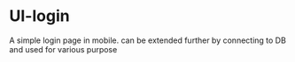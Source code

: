 # UI-login
A simple login page in mobile. can be extended further by connecting to DB and used for various purpose
